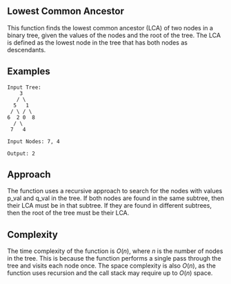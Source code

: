 ## Lowest Common Ancestor

This function finds the lowest common ancestor (LCA) of two nodes in a binary tree, given the values of the nodes and the root of the tree. The LCA is defined as the lowest node in the tree that has both nodes as descendants.

## Examples

```
Input Tree:
    3
   / \
  5   1
 / \ / \
6  2 0  8
  / \
 7   4

Input Nodes: 7, 4

Output: 2
```

## Approach

The function uses a recursive approach to search for the nodes with values p_val and q_val in the tree. If both nodes are found in the same subtree, then their LCA must be in that subtree. If they are found in different subtrees, then the root of the tree must be their LCA.

## Complexity

The time complexity of the function is $O(n)$, where $n$ is the number of nodes in the tree. This is because the function performs a single pass through the tree and visits each node once. The space complexity is also $O(n)$, as the function uses recursion and the call stack may require up to $O(n)$ space.
